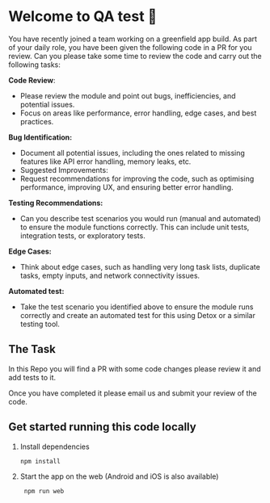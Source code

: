# Welcome to QA test 👋

You have recently joined a team working on a greenfield app build. As part of your daily role, you have been given the following code in a PR for you review. Can you please take some time to review the code and carry out the following tasks:

**Code Review**:
- Please review the module and point out bugs, inefficiencies, and potential issues.
- Focus on areas like performance, error handling, edge cases, and best practices.

**Bug Identification:**
- Document all potential issues, including the ones related to missing features like API error handling, memory leaks, etc.
- Suggested Improvements:
- Request recommendations for improving the code, such as optimising performance, improving UX, and ensuring better error handling.

**Testing Recommendations:**
- Can you describe test scenarios you would run (manual and automated) to ensure the module functions correctly. This can include unit tests, integration tests, or exploratory tests.

**Edge Cases:**
- Think about edge cases, such as handling very long task lists, duplicate tasks, empty inputs, and network connectivity issues.

**Automated test:**
- Take the test scenario you identified above to ensure the module runs correctly and create an automated test for this using Detox or a similar testing tool.


## The Task
In this Repo you will find a PR with some code changes please review it and add tests to it.

Once you have completed it please email us and submit your review of the code.

## Get started running this code locally

1. Install dependencies

   ```bash
   npm install
   ```

2. Start the app on the web (Android and iOS is also available)

   ```bash
    npm run web
   ```
